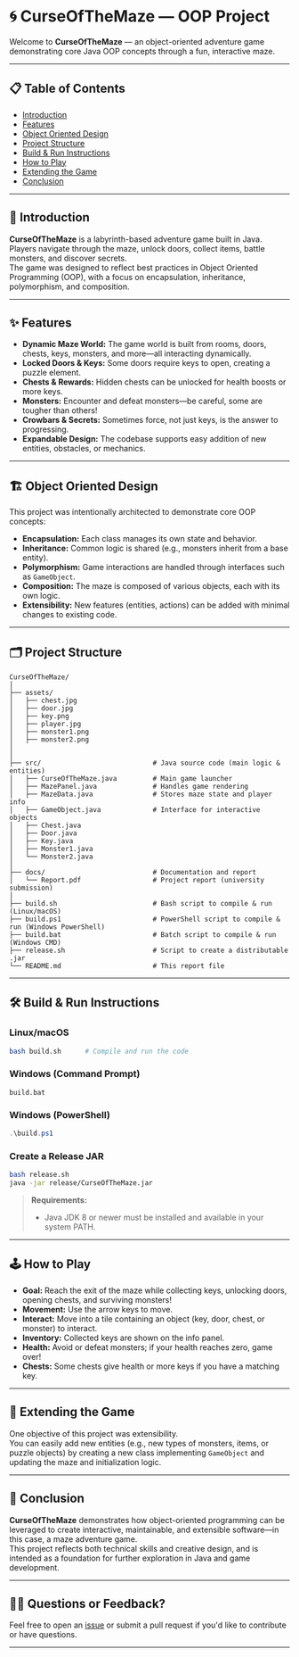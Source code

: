 # 🌀 CurseOfTheMaze — OOP Project

Welcome to **CurseOfTheMaze** — an object-oriented adventure game demonstrating core Java OOP concepts through a fun, interactive maze.  

---

## 📋 Table of Contents

- [Introduction](#introduction)
- [Features](#features)
- [Object Oriented Design](#object-oriented-design)
- [Project Structure](#project-structure)
- [Build & Run Instructions](#build--run-instructions)
- [How to Play](#how-to-play)
- [Extending the Game](#extending-the-game)
- [Conclusion](#conclusion)

---

## 📝 Introduction

**CurseOfTheMaze** is a labyrinth-based adventure game built in Java.  
Players navigate through the maze, unlock doors, collect items, battle monsters, and discover secrets.  
The game was designed to reflect best practices in Object Oriented Programming (OOP), with a focus on encapsulation, inheritance, polymorphism, and composition.

---

## ✨ Features

- **Dynamic Maze World:** The game world is built from rooms, doors, chests, keys, monsters, and more—all interacting dynamically.
- **Locked Doors & Keys:** Some doors require keys to open, creating a puzzle element.
- **Chests & Rewards:** Hidden chests can be unlocked for health boosts or more keys.
- **Monsters:** Encounter and defeat monsters—be careful, some are tougher than others!
- **Crowbars & Secrets:** Sometimes force, not just keys, is the answer to progressing.
- **Expandable Design:** The codebase supports easy addition of new entities, obstacles, or mechanics.

---

## 🏗️ Object Oriented Design

This project was intentionally architected to demonstrate core OOP concepts:

- **Encapsulation:** Each class manages its own state and behavior.
- **Inheritance:** Common logic is shared (e.g., monsters inherit from a base entity).
- **Polymorphism:** Game interactions are handled through interfaces such as `GameObject`.
- **Composition:** The maze is composed of various objects, each with its own logic.
- **Extensibility:** New features (entities, actions) can be added with minimal changes to existing code.

---

## 🗂️ Project Structure

```
CurseOfTheMaze/
│
├── assets/                  
│   ├── chest.jpg
│   ├── door.jpg
│   ├── key.png
│   ├── player.jpg
│   ├── monster1.png
│   ├── monster2.png
│   
│
├── src/                            # Java source code (main logic & entities)
│   ├── CurseOfTheMaze.java         # Main game launcher
│   ├── MazePanel.java              # Handles game rendering
│   ├── MazeData.java               # Stores maze state and player info
│   ├── GameObject.java             # Interface for interactive objects
│   ├── Chest.java
│   ├── Door.java
│   ├── Key.java
│   ├── Monster1.java 
│   └── Monster2.java
│
├── docs/                           # Documentation and report
│   └── Report.pdf                  # Project report (university submission)
│
├── build.sh                        # Bash script to compile & run (Linux/macOS)
├── build.ps1                       # PowerShell script to compile & run (Windows PowerShell)
├── build.bat                       # Batch script to compile & run (Windows CMD)
├── release.sh                      # Script to create a distributable .jar
└── README.md                       # This report file
```

---

## 🛠️ Build & Run Instructions

### **Linux/macOS**
```bash
bash build.sh      # Compile and run the code
```

### **Windows (Command Prompt)**
```
build.bat
```

### **Windows (PowerShell)**
```powershell
.\build.ps1
```

### **Create a Release JAR**
```bash
bash release.sh
java -jar release/CurseOfTheMaze.jar
```

> **Requirements:**  
> - Java JDK 8 or newer must be installed and available in your system PATH.

---

## 🕹️ How to Play

- **Goal:** Reach the exit of the maze while collecting keys, unlocking doors, opening chests, and surviving monsters!
- **Movement:** Use the arrow keys to move.
- **Interact:** Move into a tile containing an object (key, door, chest, or monster) to interact.
- **Inventory:** Collected keys are shown on the info panel.
- **Health:** Avoid or defeat monsters; if your health reaches zero, game over!
- **Chests:** Some chests give health or more keys if you have a matching key.

---

## 🧩 Extending the Game

One objective of this project was extensibility.  
You can easily add new entities (e.g., new types of monsters, items, or puzzle objects) by creating a new class implementing `GameObject` and updating the maze and initialization logic.

---

## 🏁 Conclusion

**CurseOfTheMaze** demonstrates how object-oriented programming can be leveraged to create interactive, maintainable, and extensible software—in this case, a maze adventure game.  
This project reflects both technical skills and creative design, and is intended as a foundation for further exploration in Java and game development.

---

## 🙋‍♂️ Questions or Feedback?

Feel free to open an [issue](https://github.com/martian58/CurseOfTheMaze/issues) or submit a pull request if you'd like to contribute or have questions.

---
